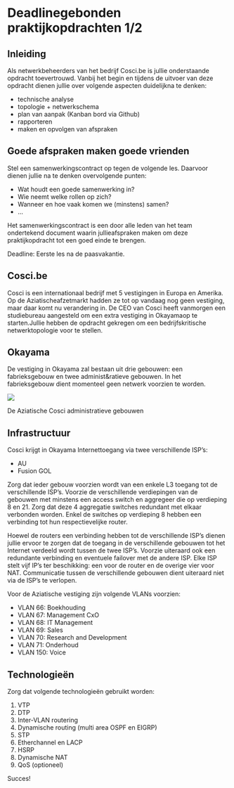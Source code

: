 # Deadlinegebonden praktijkopdrachten 1/2

## Inleiding

Als netwerkbeheerders van het bedrijf Cosci.be is jullie onderstaande opdracht toevertrouwd. Vanbij het begin en tijdens de uitvoer van deze opdracht dienen jullie over volgende aspecten duidelijkna te denken:

* technische analyse
* topologie + netwerkschema
* plan van aanpak (Kanban bord via Github)
* rapporteren
* maken en opvolgen van afspraken

## Goede afspraken maken goede vrienden

Stel een samenwerkingscontract op tegen de volgende les. Daarvoor dienen jullie na te denken overvolgende punten:

* Wat houdt een goede samenwerking in?
* Wie neemt welke rollen op zich?
* Wanneer en hoe vaak komen we (minstens) samen?
* ... 

Het samenwerkingscontract is een door alle leden van het team ondertekend document waarin jullieafspraken maken om deze praktijkopdracht tot een goed einde te brengen.

Deadline: Eerste les na de paasvakantie.

## Cosci.be

Cosci is een internationaal bedrijf met 5 vestigingen in Europa en Amerika.  Op de Aziatischeafzetmarkt hadden ze tot op vandaag nog geen vestiging, maar daar komt nu verandering in. De CEO van Cosci heeft vanmorgen een studiebureau aangesteld om een extra vestiging in Okayamaop te starten.Jullie hebben de opdracht gekregen om een bedrijfskritische netwerktopologie voor te stellen.

## Okayama

De vestiging in Okayama zal bestaan uit drie gebouwen: een fabrieksgebouw en twee administ&ratieve gebouwen. In het fabrieksgebouw dient momenteel geen netwerk voorzien te worden.

![](https://static.timesofisrael.com/atlantajewishtimes/uploads/2019/03/RE_Plaza-Midtown_Photo-2-640x400.jpg)

De Aziatische Cosci administratieve gebouwen

## Infrastructuur

Cosci krijgt in Okayama Internettoegang via twee verschillende ISP’s:

* AU
* Fusion GOL

Zorg dat ieder gebouw voorzien wordt van een enkele L3 toegang tot de verschillende ISP’s. Voorzie de verschillende verdiepingen van de gebouwen met minstens een access switch en aggregeer die op verdieping 8 en 21. Zorg dat deze 4 aggregatie switches redundant met elkaar verbonden worden. Enkel de switches op verdieping 8 hebben een verbinding tot hun respectievelijke router.

Hoewel de routers een verbinding hebben tot de verschillende ISP’s dienen jullie ervoor te zorgen dat de toegang in de verschillende gebouwen tot het Internet verdeeld wordt tussen de twee ISP’s. Voorzie uiteraard ook een redundante verbinding en eventuele failover met de andere ISP. Elke ISP stelt vijf IP’s ter beschikking: een voor de router en de overige vier voor NAT. Communicatie tussen de verschillende gebouwen dient uiteraard niet via de ISP’s te verlopen.

Voor de Aziatische vestiging zijn volgende VLANs voorzien:

* VLAN 66: Boekhouding
* VLAN 67: Management CxO
* VLAN 68: IT Management
* VLAN 69: Sales
* VLAN 70: Research and Development
* VLAN 71: Onderhoud
* VLAN 150: Voice

## Technologieën 

Zorg dat volgende technologieën gebruikt worden:

1. VTP
2. DTP
3. Inter-VLAN routering
4. Dynamische routing (multi area OSPF en EIGRP)
5. STP
6. Etherchannel en LACP
7. HSRP
8. Dynamische NAT
9. QoS (optioneel)


Succes!